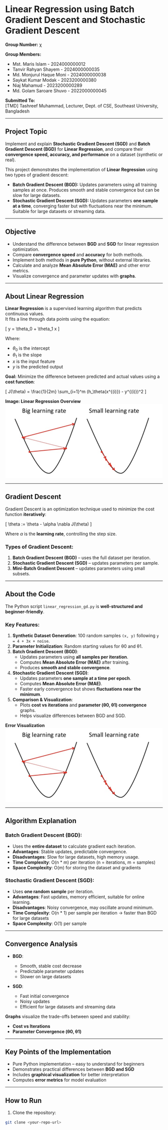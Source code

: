 # Linear Regression using Batch Gradient Descent and Stochastic Gradient Descent

**Group Number:** χ  

**Group Members:**  
- Mst. Maris Islam - 2024000000012  
- Tanvir Rahyan Shayem - 2024000000035  
- Md. Monjurul Haque Moni - 2024000000038  
- Saykat Kumar Modak - 2023200000380  
- Niaj Mahamud - 2023200000289  
- Md. Golam Saroare Shuvo - 2022000000045  

**Submitted To:**  
[TMD] Tashreef Muhammad, Lecturer, Dept. of CSE, Southeast University, Bangladesh  

---

## Project Topic

Implement and explain **Stochastic Gradient Descent (SGD)** and **Batch Gradient Descent (BGD)** for **Linear Regression**, and compare their **convergence speed, accuracy, and performance** on a dataset (synthetic or real).  

This project demonstrates the implementation of **Linear Regression** using two types of gradient descent:

- **Batch Gradient Descent (BGD):** Updates parameters using all training samples at once. Produces smooth and stable convergence but can be slow for large datasets.  
- **Stochastic Gradient Descent (SGD):** Updates parameters **one sample at a time**, converging faster but with fluctuations near the minimum. Suitable for large datasets or streaming data.

---

## Objective

- Understand the difference between **BGD** and **SGD** for linear regression optimization.  
- Compare **convergence speed** and **accuracy** for both methods.  
- Implement both methods in **pure Python**, without external libraries.  
- Calculate and analyze **Mean Absolute Error (MAE)** and other error metrics.  
- Visualize convergence and parameter updates with **graphs**.

---

## About Linear Regression

**Linear Regression** is a supervised learning algorithm that predicts continuous values.  
It fits a line through data points using the equation:

\[
y = \theta_0 + \theta_1 x
\]

Where:  
- $\theta_0$ is the intercept  
- $\theta_1$ is the slope  
- $x$ is the input feature  
- $y$ is the predicted output  

**Goal:** Minimize the difference between predicted and actual values using a **cost function**:

\[
J(\theta) = \frac{1}{2m} \sum_{i=1}^m (h_\theta(x^{(i)}) - y^{(i)})^2
\]

**Image: Linear Regression Overview**  
![Linear Regression Overview](2.webp)

---

## Gradient Descent

Gradient Descent is an optimization technique used to minimize the cost function **iteratively**:

\[
\theta := \theta - \alpha \nabla J(\theta)
\]

Where $\alpha$ is the **learning rate**, controlling the step size.  

### Types of Gradient Descent:

1. **Batch Gradient Descent (BGD)** – uses the full dataset per iteration.  
2. **Stochastic Gradient Descent (SGD)** – updates parameters per sample.  
3. **Mini-Batch Gradient Descent** – updates parameters using small subsets.

---

## About the Code

The Python script `linear_regression_gd.py` is **well-structured and beginner-friendly**.  

### Key Features:

1. **Synthetic Dataset Generation**: 100 random samples `(x, y)` following `y = 4 + 3x + noise`.  
2. **Parameter Initialization**: Random starting values for θ0 and θ1.  
3. **Batch Gradient Descent (BGD)**:  
   - Updates parameters using **all samples per iteration**.  
   - Computes **Mean Absolute Error (MAE)** after training.  
   - Produces **smooth and stable convergence**.  
4. **Stochastic Gradient Descent (SGD)**:  
   - Updates parameters **one sample at a time per epoch**.  
   - Computes **Mean Absolute Error (MAE)**.  
   - Faster early convergence but shows **fluctuations near the minimum**.  
5. **Comparison & Visualization**:  
   - Plots **cost vs iterations** and **parameter (θ0, θ1) convergence** graphs.  
   - Helps visualize differences between BGD and SGD.  

**Error Visualization**  
![Linear Regression Overview](2.webp)

---

## Algorithm Explanation

### Batch Gradient Descent (BGD):

- Uses the **entire dataset** to calculate gradient each iteration.  
- **Advantages**: Stable updates, predictable convergence.  
- **Disadvantages**: Slow for large datasets, high memory usage.  
- **Time Complexity**: O(n * m) per iteration (n = iterations, m = samples)  
- **Space Complexity**: O(m) for storing the dataset and gradients  

### Stochastic Gradient Descent (SGD):

- Uses **one random sample** per iteration.  
- **Advantages**: Fast updates, memory efficient, suitable for online learning.  
- **Disadvantages**: Noisy convergence, may oscillate around minimum.  
- **Time Complexity**: O(n * 1) per sample per iteration → faster than BGD for large datasets  
- **Space Complexity**: O(1) per sample  

---

## Convergence Analysis

- **BGD**:  
  - Smooth, stable cost decrease  
  - Predictable parameter updates  
  - Slower on large datasets

- **SGD**:  
  - Fast initial convergence  
  - Noisy updates  
  - Efficient for large datasets and streaming data

**Graphs** visualize the trade-offs between speed and stability:  

- **Cost vs Iterations**  
- **Parameter Convergence (θ0, θ1)**  

---

## Key Points of the Implementation

- Pure Python implementation – easy to understand for beginners  
- Demonstrates practical differences between **BGD and SGD**  
- Includes **graphical visualization** for better interpretation  
- Computes **error metrics** for model evaluation  

---

## How to Run

1. Clone the repository:  
```bash
git clone <your-repo-url>
